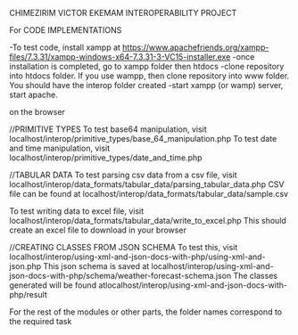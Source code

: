 CHIMEZIRIM VICTOR EKEMAM INTEROPERABILITY PROJECT

For CODE IMPLEMENTATIONS

-To test code, install xampp at https://www.apachefriends.org/xampp-files/7.3.31/xampp-windows-x64-7.3.31-3-VC15-installer.exe
-once installation is completed, go to xampp folder then htdocs
-clone repository into htdocs folder. If you use wampp, then clone repository into www folder. You should have the interop folder created
-start xampp (or wamp) server, start apache.

on the browser

//PRIMITIVE TYPES
To test base64 manipulation, visit localhost/interop/primitive_types/base_64_manipulation.php
To test date and time manipulation, visit localhost/interop/primitive_types/date_and_time.php

//TABULAR DATA
To test parsing csv data from a csv file, visit localhost/interop/data_formats/tabular_data/parsing_tabular_data.php
CSV file can be found at localhost/interop/data_formats/tabular_data/sample.csv

To test writing data to excel file, visit localhost/interop/data_formats/tabular_data/write_to_excel.php
This should create an excel file to download in your browser

//CREATING CLASSES FROM JSON SCHEMA
To test this, visit localhost/interop/using-xml-and-json-docs-with-php/using-xml-and-json.php
This json schema is saved at localhost/interop/using-xml-and-json-docs-with-php/schema/weather-forecast-schema.json
The classes generated will be found atlocalhost/interop/using-xml-and-json-docs-with-php/result

For the rest of the modules or other parts, the folder names correspond to the required task